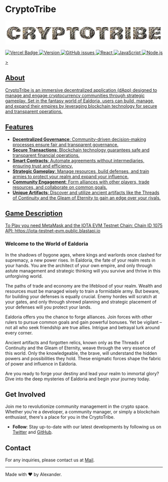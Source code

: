 # CryptoTribe


<p align="center">
  <img src="src/assets/cryptotribeImage.webp" alt="CryptoTribe Logo" />
</p>


<p align="center">
  <a href="https://github.com/shortaktien/cryptotribe">
    <img src="https://vercelbadge.vercel.app/api/shortaktien/cryptotribe" alt="Vercel Badge"/>
    <img src="https://img.shields.io/github/v/release/shortaktien/cryptotribe" alt="Version"/>
    <img src="https://img.shields.io/github/issues/shortaktien/cryptotribe" alt="GitHub issues"/>
    <img src="https://img.shields.io/badge/react-%2320232a.svg?style=for-the-badge&logo=react&logoColor=%2361DAFB" alt="React"/>
    <img src="https://img.shields.io/badge/javascript-%23323330.svg?style=for-the-badge&logo=javascript&logoColor=%23F7DF1E" alt="JavaScript"/>
    <img src="https://img.shields.io/badge/node.js-%2343853D.svg?style=for-the-badge&logo=node.js&logoColor=%23F7DF1E" alt="Node.js"/>
</p>>



## About

CryptoTribe is an immersive decentralized application (dApp) designed to manage and engage cryptocurrency communities through strategic gameplay. Set in the fantasy world of Ealdoria, users can build, manage, and expand their empires by leveraging blockchain technology for secure and transparent operations.

## Features

- **Decentralized Governance**: Community-driven decision-making processes ensure fair and transparent governance.
- **Secure Transactions**: Blockchain technology guarantees safe and transparent financial operations.
- **Smart Contracts**: Automate agreements without intermediaries, ensuring trust and efficiency.
- **Strategic Gameplay**: Manage resources, build defenses, and train armies to protect your realm and expand your influence.
- **Community Engagement**: Form alliances with other players, trade resources, and collaborate on common goals.
- **Unique Artifacts**: Discover and utilize ancient artifacts like the Threads of Continuity and the Gleam of Eternity to gain an edge over your rivals.

## Game Description

To Play you need MetaMask and the IOTA EVM Testnet Chain:
Chain ID	1075
API:  https://iota-testnet-evm.public.blastapi.io 

### Welcome to the World of Ealdoria

In the shadows of bygone ages, where kings and warlords once clashed for supremacy, a new power rises. In Ealdoria, the fate of your realm rests in your hands. You are the architect of your own empire, and only through astute management and strategic thinking will you survive and thrive in this unforgiving world.

The paths of trade and economy are the lifeblood of your realm. Wealth and resources must be managed wisely to train a formidable army. But beware, for building your defenses is equally crucial. Enemy hordes will scratch at your gates, and only through shrewd planning and strategic placement of your defenses will you protect your lands.

Ealdoria offers you the chance to forge alliances. Join forces with other rulers to pursue common goals and gain powerful bonuses. Yet be vigilant – not all who seek friendship are true allies. Intrigue and betrayal lurk around every corner.

Ancient artifacts and forgotten relics, known only as the Threads of Continuity and the Gleam of Eternity, weave through the very essence of this world. Only the knowledgeable, the brave, will understand the hidden powers and possibilities they hold. These enigmatic forces shape the fabric of power and influence in Ealdoria.

Are you ready to forge your destiny and lead your realm to immortal glory? Dive into the deep mysteries of Ealdoria and begin your journey today.

## Get Involved

Join me to revolutionize community management in the crypto space. Whether you're a developer, a community manager, or simply a blockchain enthusiast, there's a place for you in the CryptoTribe.

- **Follow**: Stay up-to-date with our latest developments by following us on [Twitter](https://twitter.com/shortaktien) and [GitHub](https://github.com/shortaktien/cryptotribe).


## Contact

For any inquiries, please contact us at [Mail](mailto:info@shortaktien.de).

---

Made with ❤️ by Alexander.

